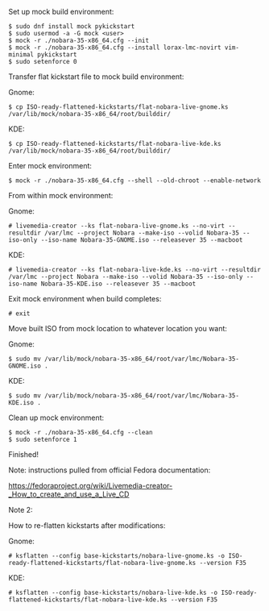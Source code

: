 Set up mock build environment:
```
$ sudo dnf install mock pykickstart
$ sudo usermod -a -G mock <user>
$ mock -r ./nobara-35-x86_64.cfg --init
$ mock -r ./nobara-35-x86_64.cfg --install lorax-lmc-novirt vim-minimal pykickstart
$ sudo setenforce 0
```

Transfer flat kickstart file to mock build environment:

Gnome:
```
$ cp ISO-ready-flattened-kickstarts/flat-nobara-live-gnome.ks /var/lib/mock/nobara-35-x86_64/root/builddir/
```

KDE:
```
$ cp ISO-ready-flattened-kickstarts/flat-nobara-live-kde.ks /var/lib/mock/nobara-35-x86_64/root/builddir/
```

Enter mock environment:
```
$ mock -r ./nobara-35-x86_64.cfg --shell --old-chroot --enable-network
```

From within mock environment:

Gnome:
```
# livemedia-creator --ks flat-nobara-live-gnome.ks --no-virt --resultdir /var/lmc --project Nobara --make-iso --volid Nobara-35 --iso-only --iso-name Nobara-35-GNOME.iso --releasever 35 --macboot
```

KDE:
```
# livemedia-creator --ks flat-nobara-live-kde.ks --no-virt --resultdir /var/lmc --project Nobara --make-iso --volid Nobara-35 --iso-only --iso-name Nobara-35-KDE.iso --releasever 35 --macboot
```


Exit mock environment when build completes:
```
# exit
```

Move built ISO from mock location to whatever location you want:

Gnome:
```
$ sudo mv /var/lib/mock/nobara-35-x86_64/root/var/lmc/Nobara-35-GNOME.iso .
```

KDE:
```
$ sudo mv /var/lib/mock/nobara-35-x86_64/root/var/lmc/Nobara-35-KDE.iso .
```

Clean up mock environment:
```
$ mock -r ./nobara-35-x86_64.cfg --clean
$ sudo setenforce 1
```

Finished!

Note: instructions pulled from official Fedora documentation:

https://fedoraproject.org/wiki/Livemedia-creator-_How_to_create_and_use_a_Live_CD

Note 2:

How to re-flatten kickstarts after modifications:

Gnome:
```
# ksflatten --config base-kickstarts/nobara-live-gnome.ks -o ISO-ready-flattened-kickstarts/flat-nobara-live-gnome.ks --version F35
```

KDE:
```
# ksflatten --config base-kickstarts/nobara-live-kde.ks -o ISO-ready-flattened-kickstarts/flat-nobara-live-kde.ks --version F35
```
